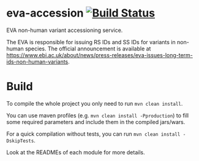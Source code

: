 # eva-accession [![Build Status](https://travis-ci.com/EBIvariation/eva-accession.svg?branch=master)](https://travis-ci.com/EBIvariation/eva-accession)
EVA non-human variant accessioning service.

The EVA is responsible for issuing RS IDs and SS IDs for variants in non-human species. The official announcement is available at https://www.ebi.ac.uk/about/news/press-releases/eva-issues-long-term-ids-non-human-variants.

# Build
To compile the whole project you only need to run `mvn clean install`.

You can use maven profiles (e.g. `mvn clean install -Pproduction`) to fill some required parameters and include them in the compiled jars/wars.

For a quick compilation without tests, you can run `mvn clean install -DskipTests`.

Look at the READMEs of each module for more details.